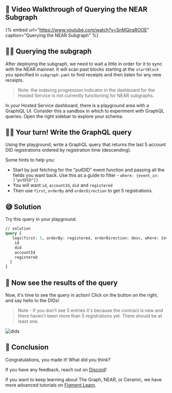 ## 🎥 Video Walkthrough of Querying the NEAR Subgraph

{% embed url="https://www.youtube.com/watch?v=SnMQjraROOE" caption="Querying the NEAR Subgraph" %}

## 🕵🏻 Querying the subgraph

After deploying the subgraph, we need to wait a little in order for it to sync with the NEAR mainnet. It will scan past blocks starting at the `startBlock` you specified in `subgraph.yaml` to find receipts and then listen for any new receipts.

> Note: the indexing progression indicator in the dashboard for the Hosted Service is not currently functioning for NEAR subgraphs.

In your Hosted Service dashboard, there is a playground area with a GraphiQL UI. Consider this a sandbox in which to experiment with GraphQL queries. Open the right sidebar to explore your schema.

## 👨‍💻 Your turn! Write the GraphQL query

Using the playground, write a GraphQL query that returns the last 5 account DID registrations ordered by registration time (descending).

Some hints to help you:

- Start by just fetching for the "putDID" event function and passing all the fields you want back. Use this as a guide to filter - `where: {event_in: ["putDID"]}`
- You will want `id`, `accountId`, `did` and `registered`
- Then use `first`, `orderBy` and `orderDirection` to get 5 registrations.

## 😅 Solution

Try this query in your playground.

```graphql
// solution
query {
   logs(first: 5, orderBy: registered, orderDirection: desc, where: {event_in: ["putDID"]}) {
    id
    did
    accountId
    registered
  }
}
```

## 🥳 Now see the results of the query

Now, it's time to see the query in action! Click on the button on the right, and say hello to the DIDs!

> Note - if you don't see 5 entries it's because the contract is new and there haven't been more than 5 registrations yet. There should be at least one.

![dids](https://raw.githubusercontent.com/figment-networks/learn-web3-dapp/main/markdown/__images__/the-graph-near/query-01.png?raw=true)

## 🏁 Conclusion

Congratulations, you made it! What did you think?

If you have any feedback, reach out on [Discord](https://figment.io/devchat)!

If you want to keep learning about The Graph, NEAR, or Ceramic, we have more advanced tutorials on [Figment Learn](https://learn.figment.io/protocols/).
